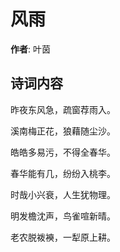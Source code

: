 # 风雨

**作者**: 叶茵

## 诗词内容

昨夜东风急，疏窗荐雨入。

溪南梅正花，狼藉随尘沙。

皓皓多易污，不得全春华。

春华能有几，纷纷入桃李。

时哉小兴衰，人生犹物理。

明发檐沈声，鸟雀喧新晴。

老农脱袯襫，一犁原上耕。

